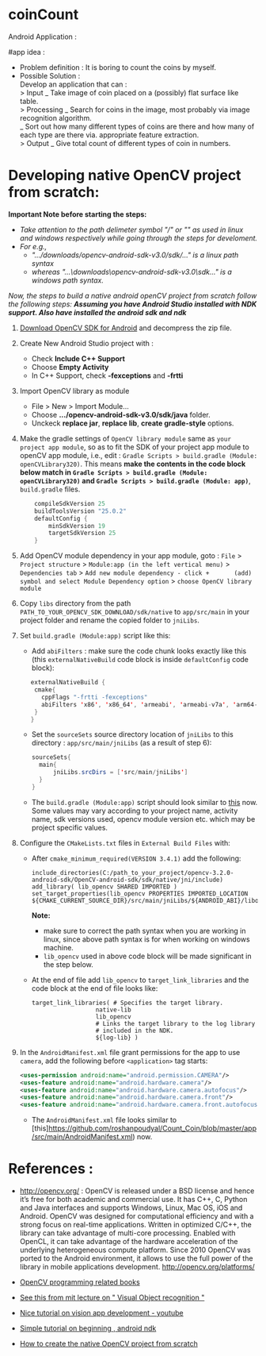 # coinCount
Android Application :

#app idea :
  * Problem definition : It is boring to count the coins by myself.
  * Possible Solution : <br>
        Develop an application that can : <br>
          > Input _ Take image of coin placed on a (possibly) flat surface like table. <br>
          > Processing _ Search for coins in the image, most probably via image recognition algorithm. <br>
                       _ Sort out how many different types of coins are there and how many of each type are there via. appropriate feature
                          extraction. <br>
          > Output _ Give total count of different types of coin in numbers.


# Developing native OpenCV project from scratch:
   **Important Note before starting the steps:**
  - _Take attention to the path delimeter symbol "/" or "\" as used in linux and windows respectively while going through the steps for develoment._
  - _For e.g.,_
    - _".../downloads/opencv-android-sdk-v3.0/sdk/..." is a linux path syntax_
    - _whereas "...\downloads\opencv-android-sdk-v3.0\sdk\..." is a windows path syntax._

_Now, the steps to build a native android openCV project from scratch follow the following steps: **Assuming you have Android Studio installed with NDK support. Also have installed the android sdk and ndk**_

1. [Download OpenCV SDK for Android](https://sourceforge.net/projects/opencvlibrary/files/opencv-android/3.2.0/opencv-3.2.0-android-sdk.zip/download) and decompress the zip file.

2. Create New Android Studio project with :
    * Check **Include C++ Support**
    * Choose **Empty Activity**
    * In C++ Support, check **-fexceptions** and **-frtti**

3. Import OpenCV library as module
   * File > New > Import Module...
   * Choose **.../opencv-android-sdk-v3.0/sdk/java** folder.
   * Unckeck **replace jar**, **replace lib**, **create gradle-style** options.

4. Make the gradle settings of `OpenCV library module` same as `your project app module`, so as to fit the SDK of your project app module to openCV app module, i.e., edit : `Gradle Scripts > build.gradle (Module: openCVLibrary320)`. This means **make the contents in the code block below match in `Gradle Scripts > build.gradle (Module: openCVLibrary320)` and `Gradle Scripts > build.gradle (Module: app)`**, `build.gradle` files.
    ```java
        compileSdkVersion 25
        buildToolsVersion "25.0.2"
        defaultConfig {
            minSdkVersion 19
            targetSdkVersion 25
        }
     ```

5. Add OpenCV module dependency in your app module, goto :
   `File` > `Project structure` > `Module:app (in the left vertical menu)` > `Dependencies tab` > `Add new module dependency - click +       (add) symbol and select Module Dependency option` > `choose OpenCV library module`

6. Copy `libs` directory from the path `PATH_TO_YOUR_OPENCV_SDK_DOWNLOAD/sdk/native` to `app/src/main` in your project folder and rename the copied folder to `jniLibs`.

7. Set `build.gradle (Module:app)` script like this:
    * Add `abiFilters` : make sure the code chunk looks exactly like this (this `externalNativeBuild` code block is inside        `defaultConfig` code block):
    ```java
       externalNativeBuild {
        cmake{
          cppFlags "-frtti -fexceptions"
          abiFilters 'x86', 'x86_64', 'armeabi', 'armeabi-v7a', 'arm64-v8a', 'mips', 'mips64'
        }
       }
    ```

    * Set the `sourceSets` source directory location of `jniLibs` to this directory : `app/src/main/jniLibs` (as a result of step 6):
      ```java
      sourceSets{
        main{
            jniLibs.srcDirs = ['src/main/jniLibs']
        }
      }
      ```
     * The `build.gradle (Module:app)` script should look similar to
       [this](https://github.com/roshanpoudyal/Count_Coin/blob/master/app/build.gradle) now. Some values may vary according to your            project name, activity name, sdk versions used, opencv module version etc. which may be project specific values.

8. Configure the `CMakeLists.txt` files in `External Build Files` with:
   * After `cmake_minimum_required(VERSION 3.4.1)` add the following:
     ```
     include_directories(C:/path_to_your_project/opencv-3.2.0-android-sdk/OpenCV-android-sdk/sdk/native/jni/include)
     add_library( lib_opencv SHARED IMPORTED )
     set_target_properties(lib_opencv PROPERTIES IMPORTED_LOCATION                ${CMAKE_CURRENT_SOURCE_DIR}/src/main/jniLibs/${ANDROID_ABI}/libopencv_java3.so)
     ```
     **Note:**
       - make sure to correct the path syntax when you are working in linux, since above path syntax is for when working on windows              machine.
       - `lib_opencv` used in above code block will be made significant in the step below.

   * At the end of file add `lib_opencv` to `target_link_libraries` and the code block at the end of file looks like:
     ```
     target_link_libraries( # Specifies the target library.
                       native-lib
                       lib_opencv
                       # Links the target library to the log library
                       # included in the NDK.
                       ${log-lib} )
     ```

9. In the `AndroidManifest.xml` file grant permissions for the app to use `camera`, add the following before `<application>` tag starts:
    ```xml
    <uses-permission android:name="android.permission.CAMERA"/>
    <uses-feature android:name="android.hardware.camera"/>
    <uses-feature android:name="android.hardware.camera.autofocus"/>
    <uses-feature android:name="android.hardware.camera.front"/>
    <uses-feature android:name="android.hardware.camera.front.autofocus"/>
    ```
    * The `AndroidManifest.xml` file looks similar to       [this]https://github.com/roshanpoudyal/Count_Coin/blob/master/app/src/main/AndroidManifest.xml) now.

# References :
   * http://opencv.org/ : OpenCV is released under a BSD license and hence it’s free for both academic and commercial use. It has C++, C, Python and Java interfaces and supports Windows, Linux, Mac OS, iOS and Android. OpenCV was designed for computational efficiency and with a strong focus on real-time applications. Written in optimized C/C++, the library can take advantage of multi-core processing. Enabled with OpenCL, it can take advantage of the hardware acceleration of the underlying heterogeneous compute platform.
   Since 2010 OpenCV was ported to the Android environment, it allows to use the full power of the library in mobile applications development. http://opencv.org/platforms/

   * [OpenCV programming related books](http://opencv.org/books.html)

   * [See this from mit lecture on " Visual Object recognition "]( https://www.youtube.com/watch?v=gvmfbePC2pc&feature=youtu.be&list=PLnvKubj2-I2LhIibS8TOGC42xsD3-liux )

   * [Nice tutorial on vision app development - youtube](https://youtu.be/ZjZHiPWBiYY?list=PL6v5F68v1ZZzTDq8VI9Jcmb0J99WRrYn4)

   * [Simple tutorial on beginning , android ndk](https://code.tutsplus.com/tutorials/how-to-get-started-with-androids-native-development-kit--cms-27605)

   * [How to create the native OpenCV project from scratch](https://github.com/leadrien/opencv_native_androidstudio/blob/master/README.md#how-to-create-the-native-opencv-project-from-scratch)
